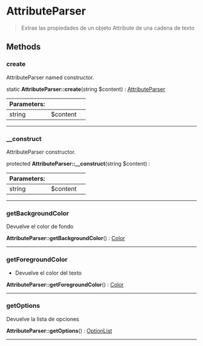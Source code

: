 
                                                                                                                                            
    
# AttributeParser


> Extrae las propiedades de un objeto Attribute de una cadena de texto
>
> 








## Methods

### create
AttributeParser named constructor.


static **AttributeParser::create**(string $content) : [AttributeParser](../../../../AttributeParser.md)


|Parameters: | | |
| --- | --- | --- |
|string |$content |  |

---


### __construct
AttributeParser constructor.


protected **AttributeParser::__construct**(string $content) : 


|Parameters: | | |
| --- | --- | --- |
|string |$content |  |

---


### getBackgroundColor
Devuelve el color de fondo


**AttributeParser::getBackgroundColor**() : [Color](../../../../Color.md)



---


### getForegroundColor
* Devuelve el color del texto


**AttributeParser::getForegroundColor**() : [Color](../../../../Color.md)



---


### getOptions
Devuelve la lista de opciones


**AttributeParser::getOptions**() : [OptionList](../../../../OptionList.md)



---


                                                                                                                                                                                                                                                                                                                                                                                                            
    
                                                                                                                                                                                                                                                                             
                